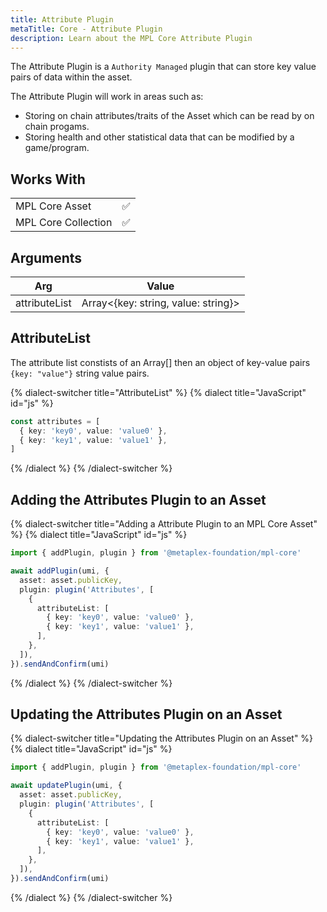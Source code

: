 ```yaml
---
title: Attribute Plugin
metaTitle: Core - Attribute Plugin
description: Learn about the MPL Core Attribute Plugin
---
```


The Attribute Plugin is a `Authority Managed` plugin that can store key value pairs of data within the asset.

The Attribute Plugin will work in areas such as:

- Storing on chain attributes/traits of the Asset which can be read by on chain progams.
- Storing health and other statistical data that can be modified by a game/program.

## Works With

|                     |     |
| ------------------- | --- |
| MPL Core Asset      | ✅  |
| MPL Core Collection | ✅  |

## Arguments

| Arg           | Value                               |
| ------------- | ----------------------------------- |
| attributeList | Array<{key: string, value: string}> |

## AttributeList

The attribute list constists of an Array[] then an object of key-value pairs `{key: "value"}` string value pairs.

{% dialect-switcher title="AttributeList" %}
{% dialect title="JavaScript" id="js" %}

```ts
const attributes = [
  { key: 'key0', value: 'value0' },
  { key: 'key1', value: 'value1' },
]
```

{% /dialect %}
{% /dialect-switcher %}

## Adding the Attributes Plugin to an Asset

{% dialect-switcher title="Adding a Attribute Plugin to an MPL Core Asset" %}
{% dialect title="JavaScript" id="js" %}

```ts
import { addPlugin, plugin } from '@metaplex-foundation/mpl-core'

await addPlugin(umi, {
  asset: asset.publicKey,
  plugin: plugin('Attributes', [
    {
      attributeList: [
        { key: 'key0', value: 'value0' },
        { key: 'key1', value: 'value1' },
      ],
    },
  ]),
}).sendAndConfirm(umi)
```

{% /dialect %}
{% /dialect-switcher %}

## Updating the Attributes Plugin on an Asset

{% dialect-switcher title="Updating the Attributes Plugin on an Asset" %}
{% dialect title="JavaScript" id="js" %}

```ts
import { addPlugin, plugin } from '@metaplex-foundation/mpl-core'

await updatePlugin(umi, {
  asset: asset.publicKey,
  plugin: plugin('Attributes', [
    {
      attributeList: [
        { key: 'key0', value: 'value0' },
        { key: 'key1', value: 'value1' },
      ],
    },
  ]),
}).sendAndConfirm(umi)
```

{% /dialect %}
{% /dialect-switcher %}
